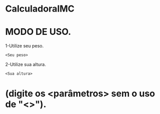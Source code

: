 # CalculadoraIMC

# MODO DE USO.
1-Utilize seu peso.

```<Seu peso>```

2-Utilize sua altura.

```<Sua altura>```

# (digite os <parâmetros> sem o uso de "<>").
